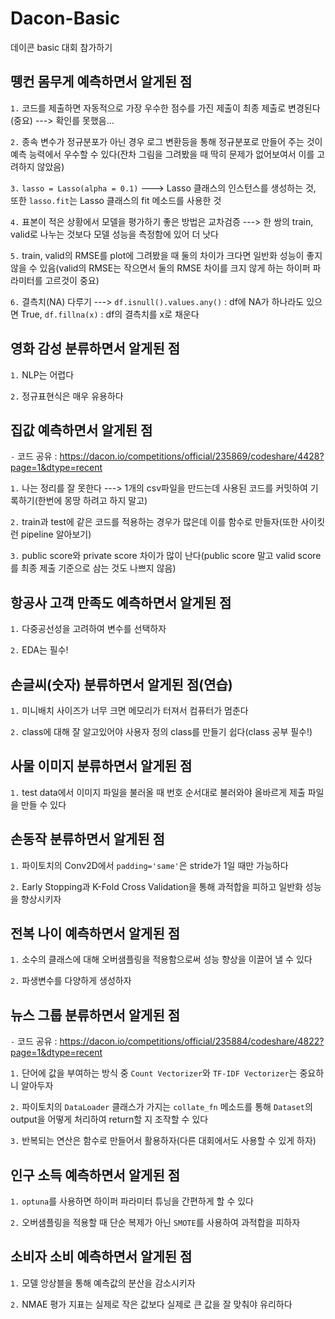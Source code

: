 # Dacon-Basic
데이콘 basic 대회 참가하기

## 뗑컨 몸무게 예측하면서 알게된 점 

`1.` 코드를 제출하면 자동적으로 가장 우수한 점수를 가진 제출이 최종 제출로 변경된다(중요) ---> 확인를 못했음...

`2.` 종속 변수가 정규분포가 아닌 경우 로그 변환등을 통해 정규분포로 만들어 주는 것이 예측 능력에서 우수할 수 있다(잔차 그림을 그려봤을 때 딱히 문제가 없어보여서 이를 고려하지 않았음)

`3.` `lasso = Lasso(alpha = 0.1)` ---> Lasso 클래스의 인스턴스를 생성하는 것, 또한 `lasso.fit`는 Lasso 클래스의 fit 메소드를 사용한 것

`4.` 표본이 적은 상황에서 모델을 평가하기 좋은 방법은 교차검증 ---> 한 쌍의 train, valid로 나누는 것보다 모델 성능을 측정함에 있어 더 낫다

`5.` train, valid의 RMSE를 plot에 그려봤을 때 둘의 차이가 크다면 일반화 성능이 좋지 않을 수 있음(valid의 RMSE는 작으면서 둘의 RMSE 차이를 크지 않게 하는 하이퍼 파라미터를 고르것이 중요)

`6.` 결측치(NA) 다루기 ---> `df.isnull().values.any()` : df에 NA가 하나라도 있으면 True, `df.fillna(x)` : df의 결측치를 x로 채운다

## 영화 감성 분류하면서 알게된 점 

`1.` NLP는 어렵다

`2.` 정규표현식은 매우 유용하다

## 집값 예측하면서 알게된 점 

`-` 코드 공유 : https://dacon.io/competitions/official/235869/codeshare/4428?page=1&dtype=recent

`1.` 나는 정리를 잘 못한다 ---> 1개의 csv파일을 만드는데 사용된 코드를 커밋하여 기록하기(한번에 몽땅 하려고 하지 말고)

`2.` train과 test에 같은 코드를 적용하는 경우가 많은데 이를 함수로 만들자(또한 사이킷런 pipeline 알아보기)

`3.` public score와 private score 차이가 많이 난다(public score 말고 valid score를 최종 제출 기준으로 삼는 것도 나쁘지 않음)  

## 항공사 고객 만족도 예측하면서 알게된 점

`1.` 다중공선성을 고려하여 변수를 선택하자

`2.` EDA는 필수!

## 손글씨(숫자) 분류하면서 알게된 점(연습)

`1.` 미니배치 사이즈가 너무 크면 메모리가 터져서 컴퓨터가 멈춘다

`2.` class에 대해 잘 알고있어야 사용자 정의 class를 만들기 쉽다(class 공부 필수!)

## 사물 이미지 분류하면서 알게된 점

`1.` test data에서 이미지 파일을 불러올 때 번호 순서대로 불러와야 올바르게 제출 파일을 만들 수 있다

## 손동작 분류하면서 알게된 점

`1.` 파이토치의 Conv2D에서 `padding='same'`은 stride가 1일 때만 가능하다

`2.` Early Stopping과 K-Fold Cross Validation을 통해 과적합을 피하고 일반화 성능을 향상시키자

## 전복 나이 예측하면서 알게된 점

`1.` 소수의 클래스에 대해 오버샘플링을 적용함으로써 성능 향상을 이끌어 낼 수 있다

`2.` 파생변수를 다양하게 생성하자

## 뉴스 그룹 분류하면서 알게된 점

`-` 코드 공유 : https://dacon.io/competitions/official/235884/codeshare/4822?page=1&dtype=recent

`1.` 단어에 값을 부여하는 방식 중 `Count Vectorizer`와 `TF-IDF Vectorizer`는 중요하니 알아두자

`2.` 파이토치의 `DataLoader` 클래스가 가지는 `collate_fn` 메소드를 통해 `Dataset`의 output을 어떻게 처리하여 return할 지 조작할 수 있다

`3.` 반복되는 연산은 함수로 만들어서 활용하자(다른 대회에서도 사용할 수 있게 하자) 

## 인구 소득 예측하면서 알게된 점

`1.` `optuna`를 사용하면 하이퍼 파라미터 튜닝을 간편하게 할 수 있다

`2.` 오버샘플링을 적용할 때 단순 복제가 아닌 `SMOTE`를 사용하여 과적합을 피하자

## 소비자 소비 예측하면서 알게된 점

`1.` 모델 앙상블을 통해 예측값의 분산을 감소시키자

`2.` NMAE 평가 지표는 실제로 작은 값보다 실제로 큰 값을 잘 맞춰야 유리하다
